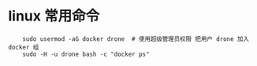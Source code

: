 # linux 常用命令
``` shell
    sudo usermod -aG docker drone  # 使用超级管理员权限 把用户 drone 加入 docker 组
    sudo -H -u drone bash -c "docker ps"
```